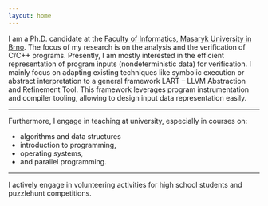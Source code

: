 ```yaml
---
layout: home
---
```


I am a Ph.D. candidate at the
[Faculty of Informatics, Masaryk University in Brno](https://www.fi.muni.cz/).
The focus of my research is on the analysis and the verification of C/C++ programs.
Presently, I am mostly interested in the efficient representation of program inputs (nondeterministic data) for verification.
I mainly focus on adapting existing techniques like symbolic execution or abstract interpretation to a general framework LART – LLVM Abstraction and Refinement Tool.
This framework leverages program instrumentation and compiler tooling, allowing to design input data representation easily.

---

Furthermore, I engage in teaching at university, especially in courses on:

- algorithms and data structures
- introduction to programming,
- operating systems,
- and parallel programming.

---

I actively engage in volunteering activities for high school students and puzzlehunt competitions.
